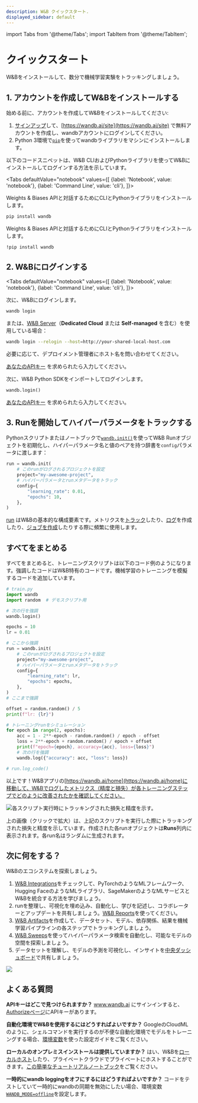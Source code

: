 ```yaml
---
description: W&B クイックスタート.
displayed_sidebar: default
---
```


import Tabs from '@theme/Tabs';
import TabItem from '@theme/TabItem';


# クイックスタート

W&Bをインストールして、数分で機械学習実験をトラッキングしましょう。

## 1. アカウントを作成してW&Bをインストールする
始める前に、アカウントを作成してW&Bをインストールしてください:

1. [サインアップ](https://wandb.ai/site)して、[https://wandb.ai/site](https://wandb.ai/site) で無料アカウントを作成し、wandbアカウントにログインしてください。
2. Python 3環境で[`pip`](https://pypi.org/project/wandb/)を使ってwandbライブラリをマシンにインストールします。

以下のコードスニペットは、W&B CLIおよびPythonライブラリを使ってW&Bにインストールしてログインする方法を示しています。

<Tabs
  defaultValue="notebook"
  values={[
    {label: 'Notebook', value: 'notebook'},
    {label: 'Command Line', value: 'cli'},
  ]}>
  <TabItem value="cli">

Weights & Biases APIと対話するためにCLIとPythonライブラリをインストールします。

```bash
pip install wandb
```

  </TabItem>
  <TabItem value="notebook">

Weights & Biases APIと対話するためにCLIとPythonライブラリをインストールします。

```notebook
!pip install wandb
```

  </TabItem>
</Tabs>

## 2. W&Bにログインする


<Tabs
  defaultValue="notebook"
  values={[
    {label: 'Notebook', value: 'notebook'},
    {label: 'Command Line', value: 'cli'},
  ]}>
  <TabItem value="cli">

次に、W&Bにログインします。

```bash
wandb login
```

または、[W&B Server](./guides/hosting)（**Dedicated Cloud** または **Self-managed** を含む）を使用している場合：

```bash
wandb login --relogin --host=http://your-shared-local-host.com
```

必要に応じて、デプロイメント管理者にホスト名を問い合わせてください。

[あなたのAPIキー](https://wandb.ai/authorize) を求められたら入力してください。

  </TabItem>
  <TabItem value="notebook">

次に、W&B Python SDKをインポートしてログインします。

```python
wandb.login()
```

[あなたのAPIキー](https://wandb.ai/authorize) を求められたら入力してください。
  </TabItem>
</Tabs>

## 3. Runを開始してハイパーパラメータをトラックする

Pythonスクリプトまたはノートブックで[`wandb.init()`](./ref/python/run.md)を使ってW&B Runオブジェクトを初期化し、ハイパーパラメータ名と値のペアを持つ辞書を`config`パラメータに渡します：

```python
run = wandb.init(
    # このrunがログされるプロジェクトを設定
    project="my-awesome-project",
    # ハイパーパラメータとrunメタデータをトラック
    config={
        "learning_rate": 0.01,
        "epochs": 10,
    },
)
```

[run](./guides/runs) はW&Bの基本的な構成要素です。メトリクスを[トラック](./guides/track)したり、[ログ](./guides/artifacts)を作成したり、[ジョブを作成](./guides/launch)したりする際に頻繁に使用します。

## すべてをまとめる

すべてをまとめると、トレーニングスクリプトは以下のコード例のようになります。強調したコードはW&B特有のコードです。機械学習のトレーニングを模擬するコードを追加しています。

```python
# train.py
import wandb
import random  # デモスクリプト用

# 次の行を強調
wandb.login()

epochs = 10
lr = 0.01

# ここから強調
run = wandb.init(
    # このrunがログされるプロジェクトを設定
    project="my-awesome-project",
    # ハイパーパラメータとrunメタデータをトラック
    config={
        "learning_rate": lr,
        "epochs": epochs,
    },
)
# ここまで強調

offset = random.random() / 5
print(f"lr: {lr}")

# トレーニングrunをシミュレーション
for epoch in range(2, epochs):
    acc = 1 - 2**-epoch - random.random() / epoch - offset
    loss = 2**-epoch + random.random() / epoch + offset
    print(f"epoch={epoch}, accuracy={acc}, loss={loss}")
    # 次の行を強調
    wandb.log({"accuracy": acc, "loss": loss})

# run.log_code()
```

以上です！W&Bアプリの[https://wandb.ai/home](https://wandb.ai/home)に移動して、W&Bでログしたメトリクス（精度と損失）が各トレーニングステップでどのように改善されたかを確認してください。

![各スクリプト実行時にトラッキングされた損失と精度を示す。](/images/quickstart/quickstart_image.png)

上の画像（クリックで拡大）は、上記のスクリプトを実行した際にトラッキングされた損失と精度を示しています。作成された各runオブジェクトは**Runs**列内に表示されます。各run名はランダムに生成されます。

## 次に何をする？

W&Bのエコシステムを探索しましょう。

1. [W&B Integrations](guides/integrations)をチェックして、PyTorchのようなMLフレームワーク、Hugging FaceのようなMLライブラリ、SageMakerのようなMLサービスとW&Bを統合する方法を学びましょう。
2. runを整理し、可視化を埋め込み、自動化し、学びを記述し、コラボレーターとアップデートを共有しましょう。[W&B Reports](./guides/reports)を使ってください。
2. [W&B Artifacts](./guides/artifacts)を作成して、データセット、モデル、依存関係、結果を機械学習パイプラインの各ステップでトラッキングしましょう。
3. [W&B Sweeps](./guides/sweeps)を使ってハイパーパラメータ検索を自動化し、可能なモデルの空間を探索しましょう。
4. データセットを理解し、モデルの予測を可視化し、インサイトを[中央ダッシュボード](./guides/tables)で共有しましょう。

![](/images/quickstart/wandb_demo_experiments.gif)

## よくある質問

**APIキーはどこで見つけられますか？**
www.wandb.ai にサインインすると、[Authorizeページ](https://wandb.ai/authorize)にAPIキーがあります。

**自動化環境でW&Bを使用するにはどうすればよいですか？**
GoogleのCloudMLのように、シェルコマンドを実行するのが不便な自動化環境でモデルをトレーニングする場合、[環境変数](guides/track/environment-variables)を使った設定ガイドをご覧ください。

**ローカルのオンプレミスインストールは提供していますか？**
はい、W&Bを[ローカルホスト](guides/hosting/)したり、プライベートクラウドでプライベートにホストすることができます。[この簡単なチュートリアルノートブック](http://wandb.me/intro)をご覧ください。

**一時的にwandb loggingをオフにするにはどうすればよいですか？**
コードをテストしていて一時的にwandbの同期を無効にしたい場合、環境変数[`WANDB_MODE=offline`](./guides/track/environment-variables)を設定します。